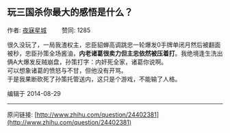 ## 玩三国杀你最大的感悟是什么？

作者: [夜寐星城](http://www.zhihu.com/people/zhao-ben-shan-44)&nbsp;&nbsp;&nbsp;&nbsp;&nbsp;&nbsp;&nbsp;&nbsp; 赞同: 1285


很久没玩了，一局我渣权主，忠臣貂蝉高调跳忠一轮爆发0手牌单闭月然后被翻面被秒，忠臣孙策全场酱油，<b>内老诸葛很卖力但主忠依然被压着打</b>。我绝境逢生洗出俩A大爆发反贼崩盘，孙策打字：内奸死全家，诸葛你说啊。<br>可以想象诸葛的愤怒与不甘，但他没有开骂。<br>于是我果断砍死了孙策托管送内，这只是个游戏，不能输了人格。



编辑于 2014-08-29



---
原问链接: [http://www.zhihu.com/question/24402381](http://www.zhihu.com/question/24402381)